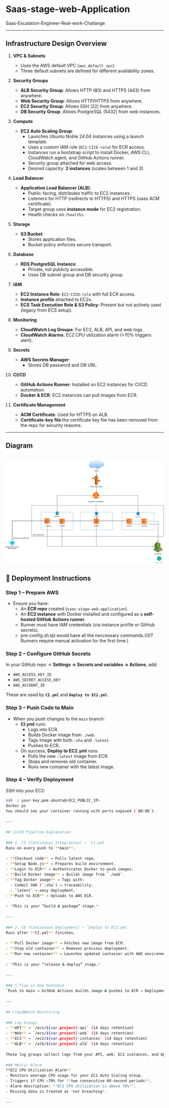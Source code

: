 # Saas-stage-web-Application
Saas-Escalation-Engineer-Real-work-Challange

---

## Infrastructure Design Overview

1. **VPC & Subnets**
   - Uses the AWS default VPC (`aws_default_vpc`).
   - Three default subnets are defined for different availability zones.

2. **Security Groups**
   - **ALB Security Group**: Allows HTTP (80) and HTTPS (443) from anywhere.
   - **Web Security Group**: Allows HTTP/HTTPS from anywhere.
   - **EC2 Security Group**: Allows SSH (22) from anywhere.
   - **DB Security Group**: Allows PostgreSQL (5432) from web instances.

3. **Compute**
   - **EC2 Auto Scaling Group**:
     - Launches Ubuntu Noble 24.04 instances using a launch template.
     - Uses a custom IAM role (`EC2-CICD-role`) for ECR access.
     - Instances run a bootstrap script to install Docker, AWS CLI, CloudWatch agent, and GitHub Actions runner.
     - Security group attached for web access.
     - Desired capacity: **2 instances** (scales between 1 and 3).

4. **Load Balancer**
   - **Application Load Balancer (ALB)**:
     - Public-facing, distributes traffic to EC2 instances.
     - Listeners for HTTP (redirects to HTTPS) and HTTPS (uses ACM certificate).
     - Target group uses **instance mode** for EC2 registration.
     - Health checks on `/healthz`.

5. **Storage**
   - **S3 Bucket**:
     - Stores application files.
     - Bucket policy enforces secure transport.

6. **Database**
   - **RDS PostgreSQL Instance**:
     - Private, not publicly accessible.
     - Uses DB subnet group and DB security group.

7. **IAM**
   - **EC2 Instance Role**: `EC2-CICD-role` with full ECR access.
   - **Instance profile** attached to EC2s.
   - **ECS Task Execution Role & S3 Policy**: Present but not actively used (legacy from ECS setup).

8. **Monitoring**
   - **CloudWatch Log Groups**: For EC2, ALB, API, and web logs.
   - **CloudWatch Alarms**: EC2 CPU utilization alarm (>70% triggers alert).

9. **Secrets**
   - **AWS Secrets Manager**:
     - Stores DB password and DB URL.

10. **CI/CD**
    - **GitHub Actions Runner**: Installed on EC2 instances for CI/CD automation.
    - **Docker & ECR**: EC2 instances can pull images from ECR.

11. **Certificate Management**
    - **ACM Certificate**: Used for HTTPS on ALB.
    - **Certificate-key file**:the certificate key file has been removed from the repo for security reasons.

---

## Diagram

![alt text](docs/Sparkrock-diagram.svg)
---

## 🚀 Deployment Instructions

### Step 1 – Prepare AWS
- Ensure you have:
  - An **ECR repo** created (`saas-stage-web-application`).
  - An **EC2 instance** with Docker installed and configured as a **self-hosted GitHub Actions runner**.
  - Runner must have IAM credentials (via instance profile or GitHub secrets).
  - pre-config.sh.tpl would have all the neccessary commands.(GIT Runners require manual activation for the first time.) 

### Step 2 – Configure GitHub Secrets
In your GitHub repo → **Settings → Secrets and variables → Actions**, add:
- `AWS_ACCESS_KEY_ID`
- `AWS_SECRET_ACCESS_KEY`
- `AWS_ACCOUNT_ID`

These are used by **`CI.yml`** and **`Deploy to EC2.yml`**.

### Step 3 – Push Code to Main
- When you push changes to the `main` branch:
  - **CI.yml** runs:
    - Logs into ECR.
    - Builds Docker image from `./web`.
    - Tags image with both `:sha` and `:latest`.
    - Pushes to ECR.
  - On success, **Deploy to EC2.yml** runs:
    - Pulls the new `:latest` image from ECR.
    - Stops and removes old container.
    - Runs new container with the latest image.

### Step 4 – Verify Deployment
SSH into your EC2:
```bash
ssh -i your-key.pem ubuntu@<EC2_PUBLIC_IP>
docker ps
You should see your container running with ports exposed (`80:80`).

---

## CI/CD Pipeline Explanation

### 1. CI (Continuous Integration) — `CI.yml`
Runs on every push to **main**.

- **Checkout code** → Pulls latest repo.
- **Setup Node.js** → Prepares build environment.
- **Login to ECR** → Authenticates Docker to push images.
- **Build Docker image** → Builds image from `./web`.
- **Tag Docker image** → Tags with:
  - Commit SHA (`:sha`) → traceability.
  - `latest` → easy deployment.
- **Push to ECR** → Uploads to AWS ECR.

💡 *This is your “build & package” stage.*

---

### 2. CD (Continuous Deployment) — `Deploy to EC2.yml`
Runs after **CI.yml** finishes.

- **Pull Docker image** → Fetches new image from ECR.
- **Stop old container** → Removes previous deployment.
- **Run new container** → Launches updated container with AWS environment variables.

💡 *This is your “release & deploy” stage.*

---

### 🚦 Flow in One Sentence
`Push to main → GitHub Actions builds image & pushes to ECR → Deployment job pulls & redeploys container on EC2`.

---

## CloudWatch Monitoring

### Log Groups
- **API** → `/ecs/${var.project}-api` (14 days retention)  
- **Web** → `/ecs/${var.project}-web` (14 days retention)  
- **EC2** → `/ec2/${var.project}-instances` (14 days retention)  
- **ALB** → `/alb/${var.project}-alb` (14 days retention)  

These log groups collect logs from your API, web, EC2 instances, and Application Load Balancer.

### Metric Alarm
**EC2 CPU Utilization Alarm**  
- Monitors average CPU usage for your EC2 Auto Scaling Group.  
- Triggers if CPU >70% for **two consecutive 60-second periods**.  
- Alarm description: *"EC2 CPU utilization is above 70%"*.  
- Missing data is treated as *not breaching*.  

---
